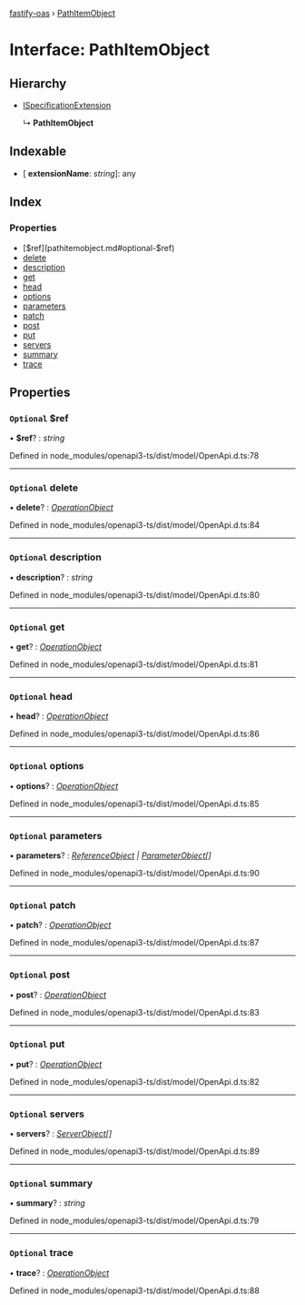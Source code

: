 [fastify-oas](../README.md) › [PathItemObject](pathitemobject.md)

# Interface: PathItemObject

## Hierarchy

* [ISpecificationExtension](ispecificationextension.md)

  ↳ **PathItemObject**

## Indexable

* \[ **extensionName**: *string*\]: any

## Index

### Properties

* [$ref](pathitemobject.md#optional-$ref)
* [delete](pathitemobject.md#optional-delete)
* [description](pathitemobject.md#optional-description)
* [get](pathitemobject.md#optional-get)
* [head](pathitemobject.md#optional-head)
* [options](pathitemobject.md#optional-options)
* [parameters](pathitemobject.md#optional-parameters)
* [patch](pathitemobject.md#optional-patch)
* [post](pathitemobject.md#optional-post)
* [put](pathitemobject.md#optional-put)
* [servers](pathitemobject.md#optional-servers)
* [summary](pathitemobject.md#optional-summary)
* [trace](pathitemobject.md#optional-trace)

## Properties

### `Optional` $ref

• **$ref**? : *string*

Defined in node_modules/openapi3-ts/dist/model/OpenApi.d.ts:78

___

### `Optional` delete

• **delete**? : *[OperationObject](operationobject.md)*

Defined in node_modules/openapi3-ts/dist/model/OpenApi.d.ts:84

___

### `Optional` description

• **description**? : *string*

Defined in node_modules/openapi3-ts/dist/model/OpenApi.d.ts:80

___

### `Optional` get

• **get**? : *[OperationObject](operationobject.md)*

Defined in node_modules/openapi3-ts/dist/model/OpenApi.d.ts:81

___

### `Optional` head

• **head**? : *[OperationObject](operationobject.md)*

Defined in node_modules/openapi3-ts/dist/model/OpenApi.d.ts:86

___

### `Optional` options

• **options**? : *[OperationObject](operationobject.md)*

Defined in node_modules/openapi3-ts/dist/model/OpenApi.d.ts:85

___

### `Optional` parameters

• **parameters**? : *[ReferenceObject](referenceobject.md) | [ParameterObject](parameterobject.md)[]*

Defined in node_modules/openapi3-ts/dist/model/OpenApi.d.ts:90

___

### `Optional` patch

• **patch**? : *[OperationObject](operationobject.md)*

Defined in node_modules/openapi3-ts/dist/model/OpenApi.d.ts:87

___

### `Optional` post

• **post**? : *[OperationObject](operationobject.md)*

Defined in node_modules/openapi3-ts/dist/model/OpenApi.d.ts:83

___

### `Optional` put

• **put**? : *[OperationObject](operationobject.md)*

Defined in node_modules/openapi3-ts/dist/model/OpenApi.d.ts:82

___

### `Optional` servers

• **servers**? : *[ServerObject](serverobject.md)[]*

Defined in node_modules/openapi3-ts/dist/model/OpenApi.d.ts:89

___

### `Optional` summary

• **summary**? : *string*

Defined in node_modules/openapi3-ts/dist/model/OpenApi.d.ts:79

___

### `Optional` trace

• **trace**? : *[OperationObject](operationobject.md)*

Defined in node_modules/openapi3-ts/dist/model/OpenApi.d.ts:88
